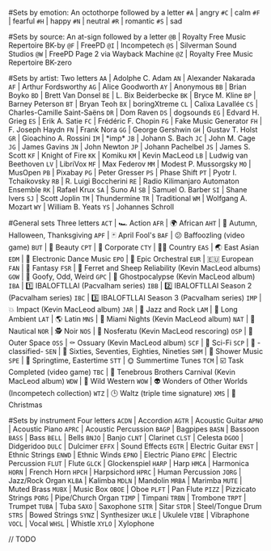 #Sets by emotion:
An octothorpe followed by a letter
`#A` | angry
`#C` | calm
`#F` | fearful
`#H` | happy
`#N` | neutral
`#R` | romantic
`#S` | sad

#Sets by source:
An at-sign followed by a letter
`@B` | Royalty Free Music Repertoire BK-by
`@F` | FreePD
`@I` | Incompetech
`@S` | Silverman Sound Studios
`@W` | FreePD Page 2 via Wayback Machine
`@Z` | Royalty Free Music Repertoire BK-zero

#Sets by artist:
Two letters
`AA` | Adolphe C. Adam
`AN` | Alexander Nakarada
`AF` | Arthur Fordsworthy
`AG` | Alice Goodworth
`AY` | Anonymous
`BB` | Brian Boyko
`BD` | Brett Van Donsel
`BE` | L. Bix Beiderbecke
`BK` | Bryce M. Kline
`BP` | Barney Peterson
`BT` | Bryan Teoh
`BX` | boringXtreme
`CL` | Calixa Lavallée
`CS` | Charles-Camille Saint-Saëns
`DR` | Dom Raven
`DS` | dogsounds
`EG` | Edvard H. Grieg
`ES` | Erik A. Satie
`FC` | Frédéric F. Chopin
`FG` | Fake Music Generator
`FH` | F. Joseph Haydn
`FN` | Frank Nora
`GG` | George Gershwin
`GH` | Gustav T. Holst
`GR` | Gioachino A. Rossini
`IM` | \*imp\*
`JB` | Johann S. Bach
`JC` | John M. Cage
`JG` | James Gavins
`JN` | John Newton
`JP` | Johann Pachelbel
`JS` | James S. Scott
`KF` | Knight of Fire
`KK` | Komiku
`KM` | Kevin MacLeod
`LB` | Ludwig van Beethoven
`LV` | LibriVox
`MF` | Max Federov
`MM` | Modest P. Mussorgsky
`MO` | MusOpen
`PB` | Pixabay
`PG` | Peter Gresser
`PS` | Phase Shift
`PT` | Pyotr I. Tchaikovsky
`RB` | R. Luigi Boccherini
`RE` | Radio Kilimanjaro Automaton Ensemble
`RK` | Rafael Krux
`SA` | Suno AI
`SB` | Samuel O. Barber
`SI` | Shane Ivers
`SJ` | Scott Joplin
`TM` | Thundermine
`TR` | Traditional
`WM` | Wolfgang A. Mozart
`WY` | William B. Yeats
`YS` | Johannes Schroll

#General sets
Three letters
`ACT` | 🏎️ Action
`AFR` | 🌍 African
`AHT` | 🍂 Autumn, Halloween, Thanksgiving
`APF` | 🃏 April Fool's
`BAF` | 😕 Baffoozling (video game)
`BUT` | 💠 Beauty
`CPT` | 🏢 Corporate
`CTY` | 🧑‍🌾 Country
`EAS` | 🌏 East Asian
`EDM` | 🔋 Electronic Dance Music
`EPO` | 🎻 Epic Orchestral
`EUR` | 🇪🇺 European
`FAN` | 🧙 Fantasy
`FSR` | 🐑 Ferret and Sheep Reliability (Kevin MacLeod albums)
`GOW` | 🤪 Goofy, Odd, Weird
`GPC` | 👻 Ghostpocalypse (Kevin MacLeod album)
`IBA` | 1️⃣ IBALOFTLLAI (Pacvalham series)
`IBB` | 2️⃣ IBALOFTLLAI Season 2 (Pacvalham series)
`IBC` | 3️⃣ IBALOFTLLAI Season 3 (Pacvalham series)
`IMP` | 💥 Impact (Kevin MacLeod album)
`JAR` | 🎸 Jazz and Rock
`LAM` | 🧘 Long Ambient
`LAT` | 🌎 Latin
`MNS` | 🌆 Miami Nights (Kevin MacLeod album)
`NAT` | 🚢 Nautical
`NOR` | 🕵️ Noir
`NOS` | 🧛 Nosferatu (Kevin MacLeod rescoring)
`OSP` | 🚀 Outer Space
`OSS` | ⚰️ Ossuary (Kevin MacLeod album)
`SCF` | 🧪 Sci-Fi
`SCP` | 🔐 -classified-
`SEN` | 📅 Sixties, Seventies, Eighties, Nineties
`SHM` | 🚿 Shower Music
`SPE` | 🌸 Springtime, Eastertime
`STT` | 🌞 Summertime Tunes
`TCM` | ☑️ Task Completed (video game)
`TBC` | 🎪 Tenebrous Brothers Carnival (Kevin MacLeod album)
`WDW` | 🤠 Wild Western
`WOW` | 👽 Wonders of Other Worlds (Incompetech collection)
`WTZ` | 🕒 Waltz (triple time signature)
`XMS` | 🎄 Christmas

#Sets by instrument
Four letters
`ACDN` | Accordion
`AGTR` | Acoustic Guitar
`APNO` | Acoustic Piano
`APRC` | Acoustic Percussion
`BAGP` | Bagpipes
`BASN` | Bassoon
`BASS` | Bass
`BELL` | Bells
`BNJO` | Banjo
`CLNT` | Clarinet
`CLST` | Celesta
`DGOO` | Didgeridoo
`DULC` | Dulcimer
`EFFX` | Sound Effects
`EGTR` | Electric Guitar
`ENST` | Ethnic Strings
`ENWD` | Ethnic Winds
`EPNO` | Electric Piano
`EPRC` | Electric Percussion
`FLUT` | Flute
`GLCK` | Glockenspiel
`HARP` | Harp
`HMCA` | Harmonica
`HORN` | French Horn
`HPCH` | Harpsichord
`HPRC` | Human Percussion
`JORG` | Jazz/Rock Organ
`KLBA` | Kalimba
`MDLN` | Mandolin
`MRBA` | Marimba
`MUTE` | Muted Brass
`MUBX` | Music Box
`OBOE` | Oboe
`PLFT` | Pan Flute
`PIZZ` | Pizzicato Strings
`PORG` | Pipe/Church Organ
`TIMP` | Timpani
`TRBN` | Trombone
`TRPT` | Trumpet
`TUBA` | Tuba
`SAXO` | Saxophone
`SITR` | Sitar
`STDR` | Steel/Tongue Drum
`STRS` | Bowed Strings
`SYNZ` | Synthesizer
`UKLE` | Ukulele
`VIBE` | Vibraphone
`VOCL` | Vocal
`WHSL` | Whistle
`XYLO` | Xylophone

// TODO
